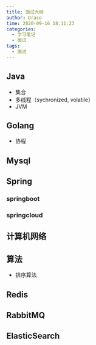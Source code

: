```yaml
---
title: 面试大纲
author: Draco
time: 2020-09-16 18:11:23
categories: 
  - 学习笔记
  - 面试
tags: 
  - 面试
---
```




## Java

- 集合
- 多线程（sychronized, volatile）
- JVM



## Golang

- 协程



## Mysql



## Spring

### springboot

### springcloud



## 计算机网络



## 算法

- 排序算法



## Redis



## RabbitMQ



## ElasticSearch
